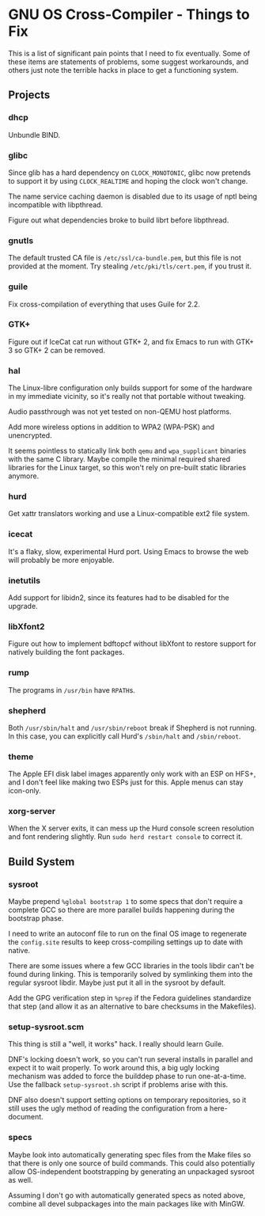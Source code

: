 # GNU OS Cross-Compiler - Things to Fix

This is a list of significant pain points that I need to fix eventually.  Some
of these items are statements of problems, some suggest workarounds, and others
just note the terrible hacks in place to get a functioning system.

## Projects

### dhcp

Unbundle BIND.

### glibc

Since glib has a hard dependency on `CLOCK_MONOTONIC`, glibc now pretends to
support it by using `CLOCK_REALTIME` and hoping the clock won't change.

The name service caching daemon is disabled due to its usage of nptl being
incompatible with libpthread.

Figure out what dependencies broke to build librt before libpthread.

### gnutls

The default trusted CA file is `/etc/ssl/ca-bundle.pem`, but this file is not
provided at the moment.  Try stealing `/etc/pki/tls/cert.pem`, if you trust it.

### guile

Fix cross-compilation of everything that uses Guile for 2.2.

### GTK+

Figure out if IceCat cat run without GTK+ 2, and fix Emacs to run with GTK+ 3
so GTK+ 2 can be removed.

### hal

The Linux-libre configuration only builds support for some of the hardware in
my immediate vicinity, so it's really not that portable without tweaking.

Audio passthrough was not yet tested on non-QEMU host platforms.

Add more wireless options in addition to WPA2 (WPA-PSK) and unencrypted.

It seems pointless to statically link both `qemu` and `wpa_supplicant` binaries
with the same C library.  Maybe compile the minimal required shared libraries
for the Linux target, so this won't rely on pre-built static libraries anymore.

### hurd

Get xattr translators working and use a Linux-compatible ext2 file system.

### icecat

It's a flaky, slow, experimental Hurd port.  Using Emacs to browse the web will
probably be more enjoyable.

### inetutils

Add support for libidn2, since its features had to be disabled for the upgrade.

### libXfont2

Figure out how to implement bdftopcf without libXfont to restore support for
natively building the font packages.

### rump

The programs in `/usr/bin` have `RPATH`s.

### shepherd

Both `/usr/sbin/halt` and `/usr/sbin/reboot` break if Shepherd is not running.
In this case, you can explicitly call Hurd's `/sbin/halt` and `/sbin/reboot`.

### theme

The Apple EFI disk label images apparently only work with an ESP on HFS+, and I
don't feel like making two ESPs just for this.  Apple menus can stay icon-only.

### xorg-server

When the X server exits, it can mess up the Hurd console screen resolution and
font rendering slightly.  Run `sudo herd restart console` to correct it.

## Build System

### sysroot

Maybe prepend `%global bootstrap 1` to some specs that don't require a complete
GCC so there are more parallel builds happening during the bootstrap phase.

I need to write an autoconf file to run on the final OS image to regenerate the
`config.site` results to keep cross-compiling settings up to date with native.

There are some issues where a few GCC libraries in the tools libdir can't be
found during linking.  This is temporarily solved by symlinking them into the
regular sysroot libdir.  Maybe just put it all in the sysroot by default.

Add the GPG verification step in `%prep` if the Fedora guidelines standardize
that step (and allow it as an alternative to bare checksums in the Makefiles).

### setup-sysroot.scm

This thing is still a "well, it works" hack.  I really should learn Guile.

DNF's locking doesn't work, so you can't run several installs in parallel and
expect it to wait properly.  To work around this, a big ugly locking mechanism
was added to force the builddep phase to run one-at-a-time.  Use the fallback
`setup-sysroot.sh` script if problems arise with this.

DNF also doesn't support setting options on temporary repositories, so it still
uses the ugly method of reading the configuration from a here-document.

### specs

Maybe look into automatically generating spec files from the Make files so that
there is only one source of build commands.  This could also potentially allow
OS-independent bootstrapping by generating an unpackaged sysroot as well.

Assuming I don't go with automatically generated specs as noted above, combine
all devel subpackages into the main packages like with MinGW.

